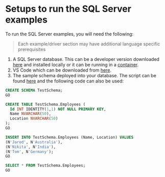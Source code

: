 # Setups to run the SQL Server examples

To run the SQL Server examples, you will need the following:

> Each example/driver section may have additional language specific prerequisites

1. A SQL Server database. This can be a developer version downloaded [here](https://www.microsoft.com/sql-server/sql-server-downloads) and installed locally or it can be running in a [container](https://learn.microsoft.com/sql/linux/quickstart-install-connect-docker?view=sql-server-ver16&pivots=cs1-bash).
1. VS Code which can be downloaded from [here](https://code.visualstudio.com/download).
1. The sample schema deployed into your database. The script can be found [here](./scripts/demo_schema.sql) and the following code can also be used:

```sql
CREATE SCHEMA TestSchema;
GO

CREATE TABLE TestSchema.Employees (
  Id INT IDENTITY(1,1) NOT NULL PRIMARY KEY,
  Name NVARCHAR(50),
  Location NVARCHAR(50)
);
GO

INSERT INTO TestSchema.Employees (Name, Location) VALUES
(N'Jared', N'Australia'),
(N'Nikita', N'India'),
(N'Tom', N'Germany');
GO

SELECT * FROM TestSchema.Employees;
GO
```
